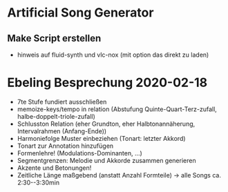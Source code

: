 # Artificial Song Generator

## Make Script erstellen
* hinweis auf fluid-synth und vlc-nox (mit option das direkt zu laden)

# Ebeling Besprechung 2020-02-18

* 7te Stufe fundiert ausschließen
* memoize-keys/tempo in relation (Abstufung Quinte-Quart-Terz-zufall, halbe-doppelt-triole-zufall)
* Schlusston Relation (eher Grundton, eher Halbtonannäherung, Intervalrahmen (Anfang-Ende))
* Harmoniefolge Muster einbeziehen (Tonart: letzter Akkord)
* Tonart zur Annotation hinzufügen
* Formenlehre! (Modulations-Dominanten, ...)
* Segmentgrenzen: Melodie und Akkorde zusammen generieren
* Akzente und Betonungen!
* Zeitliche Länge maßgebend (anstatt Anzahl Formteile) -> alle Songs ca. 2:30--3:30min
